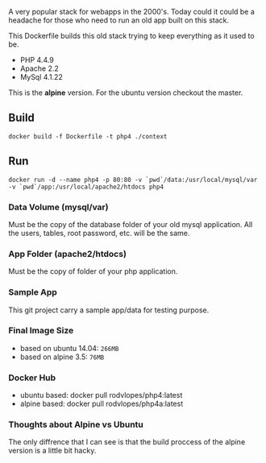 A very popular stack for webapps in the 2000's. Today could it could be a headache for those who need to run an old app built on this stack. 

This Dockerfile builds this old stack trying to keep everything as it used to be.

  * PHP 4.4.9
  * Apache 2.2
  * MySql 4.1.22

This is the **alpine** version. For the ubuntu version checkout the master.

## Build

    docker build -f Dockerfile -t php4 ./context

## Run

    docker run -d --name php4 -p 80:80 -v `pwd`/data:/usr/local/mysql/var -v `pwd`/app:/usr/local/apache2/htdocs php4

### Data Volume (mysql/var)

Must be the copy of the database folder of your old mysql application. All the users, tables, root password, etc. will be the same.

### App Folder (apache2/htdocs)

Must be the copy of folder of your php application.

### Sample App 

This git project carry a sample app/data for testing purpose.

### Final Image Size

  * based on ubuntu 14.04: `266MB`
  * based on alpine 3.5: `76MB`

### Docker Hub

* ubuntu based: docker pull rodvlopes/php4:latest
* alpine based: docker pull rodvlopes/php4a:latest

### Thoughts about Alpine vs Ubuntu

The only diffrence that I can see is that the build proccess of the alpine version is a little bit hacky.

